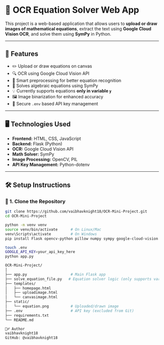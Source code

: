 # 🧮 OCR Equation Solver Web App

This project is a web-based application that allows users to **upload or draw images of mathematical equations**, extract the text using **Google Cloud Vision OCR**, and solve them using **SymPy** in Python.

---

## 🚀 Features

- ✏️ Upload or draw equations on canvas
- 🔍 OCR using Google Cloud Vision API
- 🧠 Smart preprocessing for better equation recognition
- 🧮 Solves algebraic equations using SymPy
- 💡 Currently supports equations **only in variable `y`**
- 🖼️ Image binarization for enhanced accuracy
- 🔐 Secure `.env` based API key management

---

## 🖥️ Technologies Used

- **Frontend:** HTML, CSS, JavaScript
- **Backend:** Flask (Python)
- **OCR:** Google Cloud Vision API
- **Math Solver:** SymPy
- **Image Processing:** OpenCV, PIL
- **API Key Management:** Python-dotenv

---

## 🛠️ Setup Instructions

### 🔧 1. Clone the Repository

```bash
git clone https://github.com/vaibhavknight18/OCR-Mini-Project.git
cd OCR-Mini-Project

python -m venv venv
source venv/bin/activate      # On Linux/Mac
venv\Scripts\activate         # On Windows
pip install Flask opencv-python pillow numpy sympy google-cloud-vision python-dotenv

touch .env
GOOGLE_API_KEY=your_api_key_here
python app.py

OCR-Mini-Project/
│
├── app.py                    # Main Flask app
├── solve_equation_file.py   # Equation solver logic (only supports variable y)
├── templates/
│   ├── homepage.html
│   ├── uploadimage.html
│   └── canvasimage.html
├── static/
│   └── equation.png          # Uploaded/drawn image
├── .env                      # API key (excluded from Git)
├── requirements.txt
└── README.md

🙋‍♂️ Author
vaibhavknight18
GitHub: @vaibhavknight18
